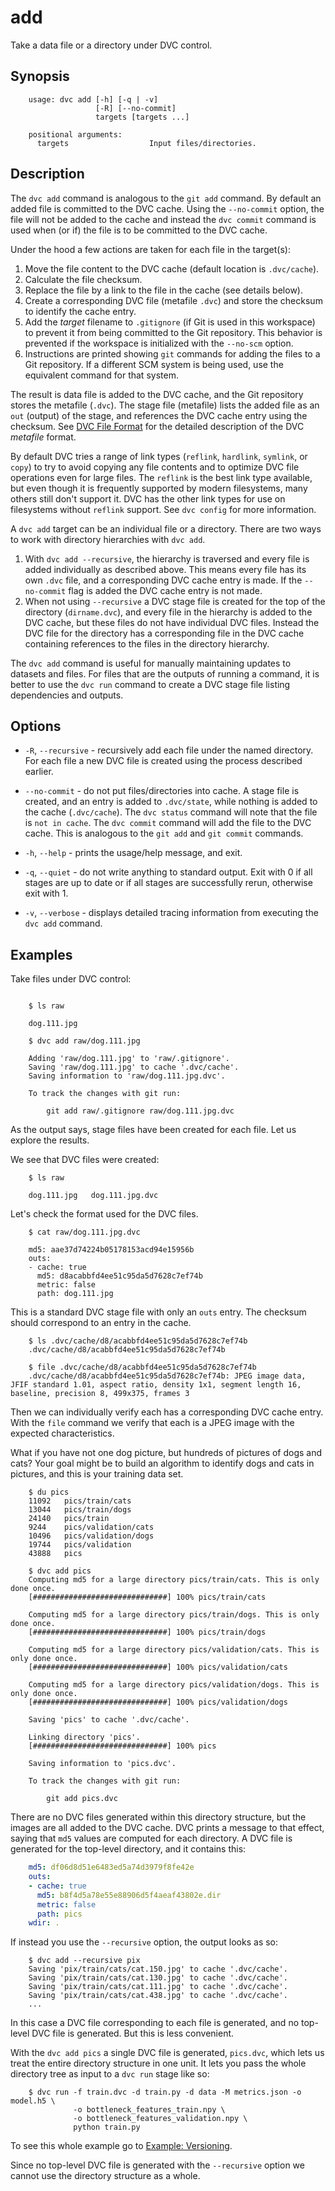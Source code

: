 # add

Take a data file or a directory under DVC control.

## Synopsis

```usage
    usage: dvc add [-h] [-q | -v]
                   [-R] [--no-commit]
                   targets [targets ...]

    positional arguments:
      targets                  Input files/directories.

```

## Description

The `dvc add` command is analogous to the `git add` command. By default an added
file is committed to the DVC cache. Using the `--no-commit` option, the file
will not be added to the cache and instead the `dvc commit` command is used when
(or if) the file is to be committed to the DVC cache.

Under the hood a few actions are taken for each file in the target(s):

1. Move the file content to the DVC cache (default location is `.dvc/cache`).
2. Calculate the file checksum.
3. Replace the file by a link to the file in the cache (see details below).
4. Create a corresponding DVC file (metafile `.dvc`) and store the checksum
  to identify the cache entry.
5. Add the _target_ filename to `.gitignore` (if Git is used in this workspace)
  to prevent it from being committed to the Git repository. This behavior is
  prevented if the workspace is initialized with the `--no-scm` option.
6. Instructions are printed showing `git` commands for adding the files to a
  Git repository. If a different SCM system is being used, use the equivalent
  command for that system.

The result is data file is added to the DVC cache, and the Git repository stores
the metafile (`.dvc`). The stage file (metafile) lists the added file as an
`out` (output) of the stage, and references the DVC cache entry using the
checksum. See [DVC File Format](/doc/user-guide/dvc-file-format) for the
detailed description of the DVC _metafile_ format.

By default DVC tries a range of link types (`reflink`, `hardlink`, `symlink`,
or `copy`) to try to avoid copying any file contents and to optimize DVC file
operations even for large files. The `reflink` is the best link type available,
but even though it is frequently supported by modern filesystems, many others
still don't support it. DVC has the other link types for use on filesystems
without `reflink` support. See `dvc config` for more information.

A `dvc add` target can be an individual file or a directory. There are two ways
to work with directory hierarchies with `dvc add`.

1. With `dvc add --recursive`, the hierarchy is traversed and every file is
  added individually as described above. This means every file has its own
  `.dvc` file, and a corresponding DVC cache entry is made. If the
  `--no-commit` flag is added the DVC cache entry is not made.
2. When not using `--recursive` a DVC stage file is created for the top of
  the directory (`dirname.dvc`), and every file in the hierarchy is added to the
  DVC cache, but these files do not have individual DVC files. Instead the DVC
  file for the directory has a corresponding file in the DVC cache containing
  references to the files in the directory hierarchy.

The `dvc add` command is useful for manually maintaining updates to datasets
and files. For files that are the outputs of running a command, it is better
to use the `dvc run` command to create a DVC stage file listing dependencies
and outputs.

## Options

* `-R`, `--recursive` - recursively add each file under the named directory. For
  each file a new DVC file is created using the process described earlier.

* `--no-commit` - do not put files/directories into cache. A stage file is
  created, and an entry is added to `.dvc/state`, while nothing is added to the
  cache (`.dvc/cache`). The `dvc status` command will note that the file is `not
  in cache`. The `dvc commit` command will add the file to the DVC cache. This
  is analogous to the `git add` and `git commit` commands.

* `-h`, `--help` - prints the usage/help message, and exit.

* `-q`, `--quiet` - do not write anything to standard output. Exit with 0 if all
  stages are up to date or if all stages are successfully rerun, otherwise exit
  with 1.

* `-v`, `--verbose` - displays detailed tracing information from executing the
  `dvc add` command.


## Examples

Take files under DVC control:

```

    $ ls raw

    dog.111.jpg

    $ dvc add raw/dog.111.jpg

    Adding 'raw/dog.111.jpg' to 'raw/.gitignore'.
    Saving 'raw/dog.111.jpg' to cache '.dvc/cache'.
    Saving information to 'raw/dog.111.jpg.dvc'.

    To track the changes with git run:

    	git add raw/.gitignore raw/dog.111.jpg.dvc

```

As the output says, stage files have been created for each file. Let us explore
the results.

We see that DVC files were created:

```
    $ ls raw

    dog.111.jpg   dog.111.jpg.dvc
```

Let's check the format used for the DVC files.

```
    $ cat raw/dog.111.jpg.dvc

    md5: aae37d74224b05178153acd94e15956b
    outs:
    - cache: true
      md5: d8acabbfd4ee51c95da5d7628c7ef74b
      metric: false
      path: dog.111.jpg
```

This is a standard DVC stage file with only an `outs` entry. The checksum should
correspond to an entry in the cache.

```
    $ ls .dvc/cache/d8/acabbfd4ee51c95da5d7628c7ef74b
    .dvc/cache/d8/acabbfd4ee51c95da5d7628c7ef74b

    $ file .dvc/cache/d8/acabbfd4ee51c95da5d7628c7ef74b
    .dvc/cache/d8/acabbfd4ee51c95da5d7628c7ef74b: JPEG image data, JFIF standard 1.01, aspect ratio, density 1x1, segment length 16, baseline, precision 8, 499x375, frames 3
```

Then we can individually verify each has a corresponding DVC cache entry. With
the `file` command we verify that each is a JPEG image with the expected
characteristics.

What if you have not one dog picture, but hundreds of pictures of dogs and cats?
Your goal might be to build an algorithm to identify dogs and cats in pictures,
and this is your training data set.

```
    $ du pics
    11092	pics/train/cats
    13044	pics/train/dogs
    24140	pics/train
    9244	pics/validation/cats
    10496	pics/validation/dogs
    19744	pics/validation
    43888	pics

    $ dvc add pics
    Computing md5 for a large directory pics/train/cats. This is only done once.
    [##############################] 100% pics/train/cats

    Computing md5 for a large directory pics/train/dogs. This is only done once.
    [##############################] 100% pics/train/dogs

    Computing md5 for a large directory pics/validation/cats. This is only done once.
    [##############################] 100% pics/validation/cats

    Computing md5 for a large directory pics/validation/dogs. This is only done once.
    [##############################] 100% pics/validation/dogs

    Saving 'pics' to cache '.dvc/cache'.

    Linking directory 'pics'.
    [##############################] 100% pics

    Saving information to 'pics.dvc'.

    To track the changes with git run:

      	git add pics.dvc
```

There are no DVC files generated within this directory structure, but the images
are all added to the DVC cache. DVC prints a message to that effect, saying that
`md5` values are computed for each directory. A DVC file is generated for the
top-level directory, and it contains this:

```yaml
    md5: df06d8d51e6483ed5a74d3979f8fe42e
    outs:
    - cache: true
      md5: b8f4d5a78e55e88906d5f4aeaf43802e.dir
      metric: false
      path: pics
    wdir: .
```

If instead you use the `--recursive` option, the output looks as so:

```
    $ dvc add --recursive pix
    Saving 'pix/train/cats/cat.150.jpg' to cache '.dvc/cache'.
    Saving 'pix/train/cats/cat.130.jpg' to cache '.dvc/cache'.
    Saving 'pix/train/cats/cat.111.jpg' to cache '.dvc/cache'.
    Saving 'pix/train/cats/cat.438.jpg' to cache '.dvc/cache'.
    ...
```

In this case a DVC file corresponding to each file is generated, and no
top-level DVC file is generated. But this is less convenient.

With the `dvc add pics` a single DVC file is generated, `pics.dvc`, which lets
us treat the entire directory structure in one unit. It lets you pass the whole
directory tree as input to a `dvc run` stage like so:

```
    $ dvc run -f train.dvc -d train.py -d data -M metrics.json -o model.h5 \
              -o bottleneck_features_train.npy \
              -o bottleneck_features_validation.npy \
              python train.py
```

To see this whole example go to
[Example: Versioning](/doc/get-started/example-versioning).

Since no top-level DVC file is generated with the `--recursive` option we
cannot use the directory structure as a whole.